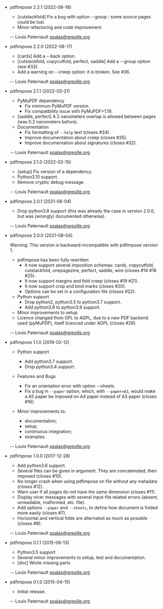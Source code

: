* pdfimpose 2.2.1 (2022-08-18)

    * [cutstackfold] Fix a bug with option --group : some source pages could be lost.
    * Minor refactoring and code improvement.

    -- Louis Paternault <spalax@gresille.org>

* pdfimpose 2.2.0 (2022-08-17)

    * [cards] Add a --back option.
    * [cutstackfold, copycutfold, perfect, saddle] Add a --group option (see #33).
    * Add a warning on --creep option: it is broken. See #36.

    -- Louis Paternault <spalax@gresille.org>

* pdfimpose 2.1.1 (2022-03-21)

    * PyMuPDF dependency
        * Fix minimum PyMuPDF version.
        * Fix compatibility issue with PyMuPDF>1.19.
    * [saddle, perfect] A 2 nanometers overlap is allowed between pages (was 0.2 nanometers before).
    * Documentation
        * Fix formatting of `--help` text (closes #34).
        * Improve documentation about creep (closes #35).
        * Improve documentation about signatures (closes #32).

    -- Louis Paternault <spalax@gresille.org>

* pdfimpose 2.1.0 (2022-02-15)

    * [setup] Fix version of a dependency.
    * Python3.10 support.
    * Remove cryptic debug message.

    -- Louis Paternault <spalax@gresille.org>

* pdfimpose 2.0.1 (2021-08-04)

    * Drop python3.8 support (this was already the case in version 2.0.0, but was (wrongly) documented otherwise).

    -- Louis Paternault <spalax@gresille.org>

* pdfimpose 2.0.0 (2021-08-04)

    Warning: This version is backward-incompatible with pdfimpose version 1.

    * pdfimpose has been fully rewritten
      * It now support several imposition schemas: cards, copycutfold, cutstackfold, onepagezine, perfect, saddle, wire (closes #14 #18 #25).
      * It now support margins and fold creep (closes #19 #21).
      * It now support crop and bind marks (closes #20).
      * Options can be set in a configuration file (closes #22).
    * Python support
      * Drop python2, python3.5 to python3.7 support.
      * Add python3.8 to python3.9 support.
    * Minor improvements to setup.
    * Licence changed from GPL to AGPL, due to a new PDF backend used (pyMuPDF), itself licenced under AGPL (closes #29).

    -- Louis Paternault <spalax@gresille.org>

* pdfimpose 1.1.0 (2019-02-12)

    * Python support

      * Add python3.7 support.
      * Drop python3.4 support.

    * Features and Bugs

      * Fix an orientation error with option --sheets.
      * Fix a bug in `--paper` option, which, with ``--paper=A3``, would make a A5 paper be imposed on A4 paper instead of A3 paper (closes #16).

    * Minor improvements to:

      * documentation;
      * setup;
      * continuous integration;
      * examples.

    -- Louis Paternault <spalax@gresille.org>

* pdfimpose 1.0.0 (2017-12-28)

    * Add python3.6 support.
    * Several files can be given in argument. They are concatenated, then imposed (closes #10).
    * No longer crash when using pdfimpose on file without any metadata (closes #12).
    * Warn user if all pages do not have the same dimension (closes #11).
    * Display nicer messages with several input-file related errors (absent, unreadable, malformed, etc. file).
    * Add options `--paper` and `--sheets`, to define how document is folded more easily (closes #7).
    * Horizontal and vertical folds are alternated as much as possible (closes #8).

    -- Louis Paternault <spalax@gresille.org>

* pdfimpose 0.1.1 (2015-06-13)

    * Python3.5 support
    * Several minor improvements to setup, test and documentation.
    * [doc] Wrote missing parts

    -- Louis Paternault <spalax@gresille.org>

* pdfimpose 0.1.0 (2015-04-15)

    * Initial release.

    -- Louis Paternault <spalax@gresille.org>
